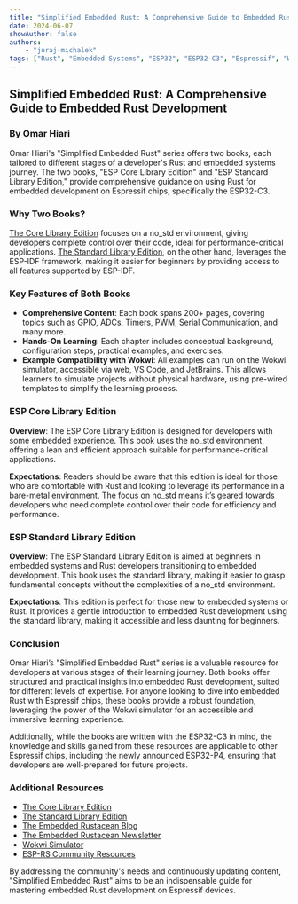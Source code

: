 ```yaml
---
title: "Simplified Embedded Rust: A Comprehensive Guide to Embedded Rust Development"
date: 2024-06-07
showAuthor: false
authors:
    - "juraj-michalek"
tags: ["Rust", "Embedded Systems", "ESP32", "ESP32-C3", "Espressif", "Wokwi", "Book", "Review"]
---
```


## Simplified Embedded Rust: A Comprehensive Guide to Embedded Rust Development

### By Omar Hiari

Omar Hiari's "Simplified Embedded Rust" series offers two books, each tailored to different stages of a developer's Rust and embedded systems journey. The two books, "ESP Core Library Edition" and "ESP Standard Library Edition," provide comprehensive guidance on using Rust for embedded development on Espressif chips, specifically the ESP32-C3.

### Why Two Books?
[The Core Library Edition](http://ser-book.com/espnostd) focuses on a no_std environment, giving developers complete control over their code, ideal for performance-critical applications. [The Standard Library Edition](http://ser-book.com/espstd), on the other hand, leverages the ESP-IDF framework, making it easier for beginners by providing access to all features supported by ESP-IDF.

### Key Features of Both Books

- **Comprehensive Content**: Each book spans 200+ pages, covering topics such as GPIO, ADCs, Timers, PWM, Serial Communication, and many more.
- **Hands-On Learning**: Each chapter includes conceptual background, configuration steps, practical examples, and exercises.
- **Example Compatibility with Wokwi**: All examples can run on the Wokwi simulator, accessible via web, VS Code, and JetBrains. This allows learners to simulate projects without physical hardware, using pre-wired templates to simplify the learning process.

### ESP Core Library Edition
**Overview**:
The ESP Core Library Edition is designed for developers with some embedded experience. This book uses the no_std environment, offering a lean and efficient approach suitable for performance-critical applications.

**Expectations**:
Readers should be aware that this edition is ideal for those who are comfortable with Rust and looking to leverage its performance in a bare-metal environment. The focus on no_std means it’s geared towards developers who need complete control over their code for efficiency and performance.

### ESP Standard Library Edition
**Overview**:
The ESP Standard Library Edition is aimed at beginners in embedded systems and Rust developers transitioning to embedded development. This book uses the standard library, making it easier to grasp fundamental concepts without the complexities of a no_std environment.

**Expectations**:
This edition is perfect for those new to embedded systems or Rust. It provides a gentle introduction to embedded Rust development using the standard library, making it accessible and less daunting for beginners.

### Conclusion
Omar Hiari’s "Simplified Embedded Rust" series is a valuable resource for developers at various stages of their learning journey. Both books offer structured and practical insights into embedded Rust development, suited for different levels of expertise. For anyone looking to dive into embedded Rust with Espressif chips, these books provide a robust foundation, leveraging the power of the Wokwi simulator for an accessible and immersive learning experience.

Additionally, while the books are written with the ESP32-C3 in mind, the knowledge and skills gained from these resources are applicable to other Espressif chips, including the newly announced ESP32-P4, ensuring that developers are well-prepared for future projects.

### Additional Resources
- [The Core Library Edition](http://ser-book.com/espnostd)
- [The Standard Library Edition](http://ser-book.com/espstd)
- [The Embedded Rustacean Blog](https://blog.theembeddedrustacean.com/)
- [The Embedded Rustacean Newsletter](https://www.theembeddedrustacean.com/subscribe)
- [Wokwi Simulator](https://wokwi.com/rust)
- [ESP-RS Community Resources](https://github.com/esp-rs)

By addressing the community's needs and continuously updating content, "Simplified Embedded Rust" aims to be an indispensable guide for mastering embedded Rust development on Espressif devices.
